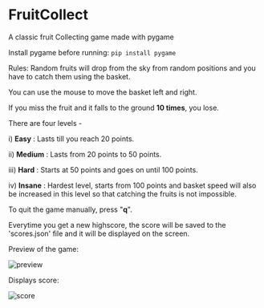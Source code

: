 # FruitCollect
A classic fruit Collecting game made with pygame

Install pygame before running: 
`pip install pygame`

Rules:
Random fruits will drop from the sky from random positions and you have to catch them using the basket.

You can use the mouse to move the basket left and right.

If you miss the fruit and it falls to the ground **10 times**, you lose.

There are four levels - 

i) **Easy** : Lasts till you reach 20 points.

ii) **Medium** : Lasts from 20 points to 50 points.

iii) **Hard** : Starts at 50 points and goes on until 100 points.

iv) **Insane** : Hardest level, starts from 100 points and basket speed will also be increased in this level so that 
catching the fruits is not impossible.

To quit the game manually, press "**q**".

Everytime you get a new highscore, the score will be saved to the 'scores.json' file and it will be displayed on the screen.

Preview of the game:

![preview](https://imgur.com/zvVgVsh.png)

Displays score:

![score](https://imgur.com/rONzhY6.png)

